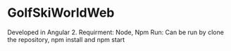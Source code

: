 # GolfSkiWorldWeb
Developed in Angular 2.
Requirment: Node, Npm 
Run: Can be run by clone the repository, npm install and npm start
